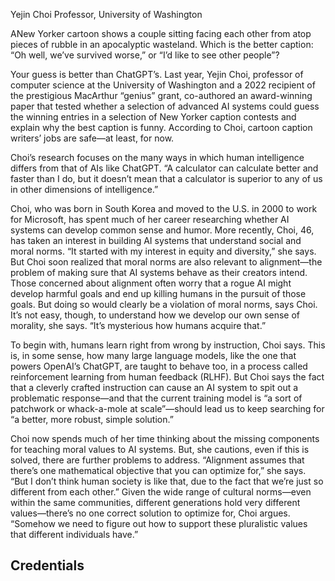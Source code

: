 Yejin Choi
Professor, University of Washington

ANew Yorker cartoon shows a couple sitting facing each other from atop pieces of rubble in an apocalyptic wasteland. Which is the better caption: “Oh well, we’ve survived worse,” or “I’d like to see other people”?

Your guess is better than ChatGPT’s. Last year, Yejin Choi, professor of computer science at the University of Washington and a 2022 recipient of the prestigious MacArthur “genius” grant, co-authored an award-winning paper that tested whether a selection of advanced AI systems could guess the winning entries in a selection of New Yorker caption contests and explain why the best caption is funny. According to Choi, cartoon caption writers’ jobs are safe—at least, for now.

Choi’s research focuses on the many ways in which human intelligence differs from that of AIs like ChatGPT. “A calculator can calculate better and faster than I do, but it doesn’t mean that a calculator is superior to any of us in other dimensions of intelligence.”

Choi, who was born in South Korea and moved to the U.S. in 2000 to work for Microsoft, has spent much of her career researching whether AI systems can develop common sense and humor. More recently, Choi, 46, has taken an interest in building AI systems that understand social and moral norms. “It started with my interest in equity and diversity,” she says. But Choi soon realized that moral norms are also relevant to alignment—the problem of making sure that AI systems behave as their creators intend. Those concerned about alignment often worry that a rogue AI might develop harmful goals and end up killing humans in the pursuit of those goals. But doing so would clearly be a violation of moral norms, says Choi. It’s not easy, though, to understand how we develop our own sense of morality, she says. “It’s mysterious how humans acquire that.”

To begin with, humans learn right from wrong by instruction, Choi says. This is, in some sense, how many large language models, like the one that powers OpenAI’s ChatGPT, are taught to behave too, in a process called reinforcement learning from human feedback (RLHF). But Choi says the fact that a cleverly crafted instruction can cause an AI system to spit out a problematic response—and that the current training model is “a sort of patchwork or whack-a-mole at scale”—should lead us to keep searching for “a better, more robust, simple solution.”

Choi now spends much of her time thinking about the missing components for teaching moral values to AI systems. But, she cautions, even if this is solved, there are further problems to address. “Alignment assumes that there’s one mathematical objective that you can optimize for,” she says. “But I don’t think human society is like that, due to the fact that we’re just so different from each other.” Given the wide range of cultural norms—even within the same communities, different generations hold very different values—there’s no one correct solution to optimize for, Choi argues. “Somehow we need to figure out how to support these pluralistic values that different individuals have.”

## Credentials